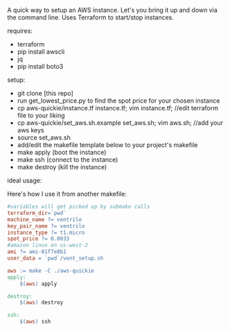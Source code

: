 A quick way to setup an AWS instance.
Let's you bring it up and down via the command line.
Uses Terraform to start/stop instances.

requires:
* terraform
* pip install awscli
* jq
* pip install boto3

setup:
* git clone [this repo]
* run get_lowest_price.py to find the spot price for your chosen instance
* cp aws-quickie/instance.tf instance.tf; vim instance.tf; //edit terraform file to your liking
* cp aws-quickie/set_aws.sh.example set_aws.sh; vim aws.sh; //add your aws keys
* source set_aws.sh
* add/edit the makefile template below to your project's makefile
* make apply (boot the instance)
* make ssh (connect to the instance)
* make destroy (kill the instance)

ideal usage:

Here's how I use it from another makefile:
```Makefile
#variables will get picked up by submake calls
terraform_dir=`pwd`
machine_name ?= ventrilo
key_pair_name ?= ventrilo
instance_type ?= t1.micro
spot_price ?= 0.0033
#amazon linux on us-west-2
ami ?= ami-81f7e8b1
user_data = `pwd`/vent_setup.sh

aws := make -C ./aws-quickie
apply:
	$(aws) apply

destroy:
	$(aws) destroy

ssh:
	$(aws) ssh
```
